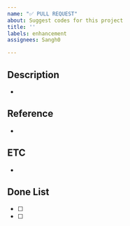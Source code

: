 ```yaml
---
name: "✅ PULL REQUEST"
about: Suggest codes for this project
title: ''
labels: enhancement
assignees: Sangh0

---
```


## Description
- 

## Reference 
- 

## ETC
- 

## Done List
- [ ] 
- [ ]
